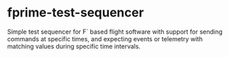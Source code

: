 # fprime-test-sequencer
Simple test sequencer for F´ based flight software with support for sending commands at specific times, and expecting events or telemetry with matching values during specific time intervals.
